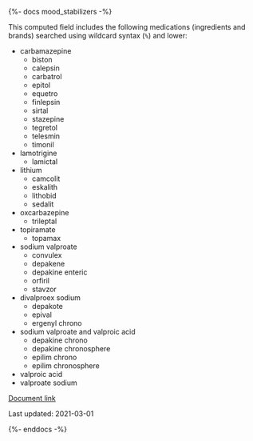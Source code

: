 {%- docs mood_stabilizers -%}

This computed field includes the following medications (ingredients and brands) searched using wildcard syntax (`%`) and lower:

- carbamazepine
  - biston
  - calepsin
  - carbatrol
  - epitol
  - equetro
  - finlepsin
  - sirtal
  - stazepine
  - tegretol
  - telesmin
  - timonil
- lamotrigine
  - lamictal
- lithium
  - camcolit
  - eskalith
  - lithobid
  - sedalit
- oxcarbazepine
  - trileptal
- topiramate
  - topamax
- sodium valproate
  - convulex
  - depakene
  - depakine enteric
  - orfiril
  - stavzor
- divalproex sodium
  - depakote
  - epival
  - ergenyl chrono
- sodium valproate and valproic acid
  - depakine chrono
  - depakine chronosphere
  - epilim chrono
  - epilim chronosphere
- valproic acid
- valproate sodium

[Document link](https://docs.google.com/spreadsheets/d/1EpYvDnAaZ9ulc1IdBjbxK1w_3FyiYCM3Th5dpbFbvco/edit#gid=0)

Last updated: 2021-03-01

{%- enddocs -%}
